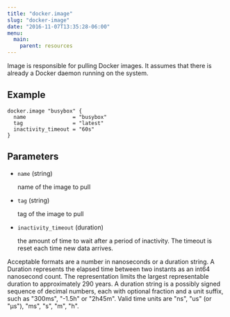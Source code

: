 ```yaml
---
title: "docker.image"
slug: "docker-image"
date: "2016-11-07T13:35:28-06:00"
menu:
  main:
    parent: resources
---
```



Image is responsible for pulling Docker images. It assumes that there is
already a Docker daemon running on the system.


## Example

```hcl
docker.image "busybox" {
  name               = "busybox"
  tag                = "latest"
  inactivity_timeout = "60s"
}

```


## Parameters

- `name` (string)

  name of the image to pull

- `tag` (string)

  tag of the image to pull

- `inactivity_timeout` (duration)

  the amount of time to wait after a period of inactivity. The timeout is
reset each time new data arrives.

Acceptable formats are a number in nanoseconds or a duration string. A Duration
represents the elapsed time between two instants as an int64 nanosecond count.
The representation limits the largest representable duration to approximately
290 years. A duration string is a possibly signed sequence of decimal numbers,
each with optional fraction and a unit suffix, such as "300ms", "-1.5h" or
"2h45m". Valid time units are "ns", "us" (or "µs"), "ms", "s", "m", "h".


